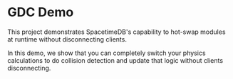 # GDC Demo

This project demonstrates SpacetimeDB's capability to hot-swap modules at runtime without disconnecting clients.

In this demo, we show that you can completely switch your physics calculations to do collision detection and update that logic without clients disconnecting.
